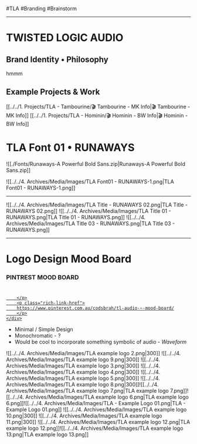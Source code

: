 #TLA #Branding #Brainstorm
- - -
# TWISTED LOGIC AUDIO

## Brand Identity • Philosophy
hmmm

## Example Projects & Work

[[../../1. Projects/TLA - Tambourine/🎬 Tambourine - MK Info|🎬 Tambourine - MK Info]] 
[[../../1. Projects/TLA - Hominin/🎬 Hominin - BW Info|🎬 Hominin - BW Info]]

# TLA Font 01 • RUNAWAYS

![[./Fonts/Runaways-A Powerful Bold Sans.zip|Runaways-A Powerful Bold Sans.zip]]

![[../../4. Archives/Media/Images/TLA Font01 - RUNAWAYS-1.png|TLA Font01 - RUNAWAYS-1.png]]
- - -
![[../../4. Archives/Media/Images/TLA Title - RUNAWAYS 02.png|TLA Title - RUNAWAYS 02.png]]
![[../../4. Archives/Media/Images/TLA Title 01 - RUNAWAYS.png|TLA Title 01 - RUNAWAYS.png]]
![[../../4. Archives/Media/Images/TLA Title 03 - RUNAWAYS.png|TLA Title 03 - RUNAWAYS.png]]
- - -

# Logo Design Mood Board

### PINTREST MOOD BOARD 
<div class="rich-link-card-container"><a class="rich-link-card" href="https://www.pinterest.com.au/codsbrah/tl-audio-~-mood-board/" target="_blank">
	<div class="rich-link-image-container">
		<div class="rich-link-image" style="background-image: url('https://s.pinimg.com/webapp/logo_trans_144x144-a77ee814.png')">
	</div>
	</div>
	<div class="rich-link-card-text">
		<h1 class="rich-link-card-title"></h1>
		<p class="rich-link-card-description">
		
		</p>
		<p class="rich-link-href">
		https://www.pinterest.com.au/codsbrah/tl-audio-~-mood-board/
		</p>
	</div>
</a></div>

- Minimal / Simple Design
- Monochromatic - ?
- Would be cool to incorporate something symbolic of audio - *Waveform* 


![[../../4. Archives/Media/Images/TLA example logo 2.png|300]] ![[../../4. Archives/Media/Images/TLA  example logo 9.png|300]] 
![[../../4. Archives/Media/Images/TLA example logo 3.png|300]] ![[../../4. Archives/Media/Images/TLA  example logo 4.png|300]] ![[../../4. Archives/Media/Images/TLA  example logo 5.png|300]]  ![[../../4. Archives/Media/Images/TLA  example logo 8.png|300]]![[../../4. Archives/Media/Images/TLA  example logo 7.png|TLA  example logo 7.png]]![[../../4. Archives/Media/Images/TLA  example logo 6.png|TLA  example logo 6.png]]![[../../4. Archives/Media/Images/TLA - Example Logo 01.png|TLA - Example Logo 01.png]] ![[../../4. Archives/Media/Images/TLA  example logo 10.png|300]] ![[../../4. Archives/Media/Images/TLA  example logo 11.png|300]] ![[../../4. Archives/Media/Images/TLA  example logo 12.png|TLA  example logo 12.png]]![[../../4. Archives/Media/Images/TLA  example logo 13.png|TLA  example logo 13.png]] 